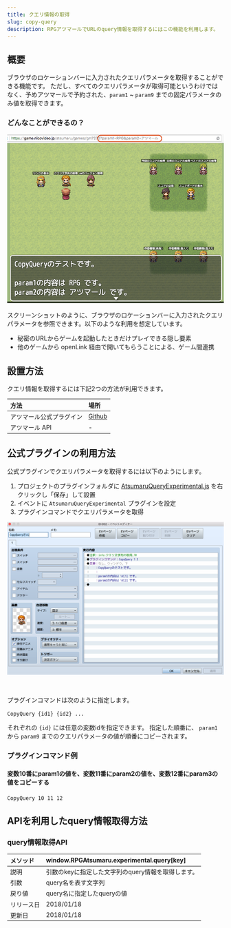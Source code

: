 ```yaml
---
title: クエリ情報の取得
slug: copy-query
description: RPGアツマールでURLのquery情報を取得するにはこの機能を利用します。
---
```


## 概要
ブラウザのロケーションバーに入力されたクエリパラメータを取得することができる機能です。
ただし、すべてのクエリパラメータが取得可能というわけではなく、予めアツマールで予約された、`param1` ~ `param9` までの固定パラメータのみ値を取得できます。

### どんなことができるの？

![クエリ情報の取得](/images/copyquery_example.png)

スクリーンショットのように、ブラウザのロケーションバーに入力されたクエリパラメータを参照できます。以下のような利用を想定しています。

- 秘密のURLからゲームを起動したときだけプレイできる隠し要素
- 他のゲームから openLink 経由で開いてもらうことによる、ゲーム間連携



## 設置方法

クエリ情報を取得するには下記2つの方法が利用できます。

方法 | 場所
:---|:---
アツマール公式プラグイン | [Github](https://github.com/atsumaru/mv-plugins/blob/master/plugins/AtsumaruQueryExperimental.js)
アツマール API | -

## 公式プラグインの利用方法
公式プラグインでクエリパラメータを取得するには以下のようにします。
1. プロジェクトのプラグインフォルダに [AtsumaruQueryExperimental.js](https://raw.githubusercontent.com/atsumaru/mv-plugins/master/plugins/AtsumaruQueryExperimental.js) を右クリックし「保存」して設置
1. イベントに `AtsumaruQueryExperimental` プラグインを設定
1. プラグインコマンドでクエリパラメータを取得

![クエリ情報取得プラグイン利用例](/images/copyquery_plugin_sample.png)

<br>

プラグインコマンドは次のように指定します。

```
CopyQuery {id1} {id2} ...
```

それぞれの `{id}` には任意の変数idを指定できます。
指定した順番に、 `param1` から `param9` までのクエリパラメータの値が順番にコピーされます。


### プラグインコマンド例

#### 変数10番にparam1の値を、変数11番にparam2の値を、変数12番にparam3の値をコピーする
```
CopyQuery 10 11 12
```



## APIを利用したquery情報取得方法

###  query情報取得API
メソッド | window.RPGAtsumaru.experimental.query[key]
:---|:---
説明 | 引数のkeyに指定した文字列のquery情報を取得します。
引数 | query名を表す文字列
戻り値 | query名に指定したqueryの値
リリース日 | 2018/01/18
更新日 | 2018/01/18
